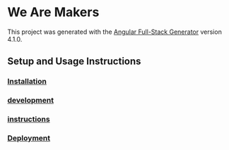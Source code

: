 # We Are Makers

This project was generated with the [Angular Full-Stack Generator](https://github.com/DaftMonk/generator-angular-fullstack) version 4.1.0.

## Setup and Usage Instructions

### [Installation](docs/installation.md)

### [development](docs/development.md)

### [instructions](docs/instructions.md)

### [Deployment](docs/deployment.md)
